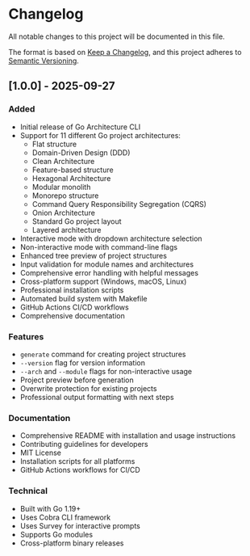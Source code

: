 # Changelog

All notable changes to this project will be documented in this file.

The format is based on [Keep a Changelog](https://keepachangelog.com/en/1.0.0/),
and this project adheres to [Semantic Versioning](https://semver.org/spec/v2.0.0.html).

## [1.0.0] - 2025-09-27

### Added
- Initial release of Go Architecture CLI
- Support for 11 different Go project architectures:
  - Flat structure
  - Domain-Driven Design (DDD)
  - Clean Architecture
  - Feature-based structure
  - Hexagonal Architecture
  - Modular monolith
  - Monorepo structure
  - Command Query Responsibility Segregation (CQRS)
  - Onion Architecture
  - Standard Go project layout
  - Layered architecture
- Interactive mode with dropdown architecture selection
- Non-interactive mode with command-line flags
- Enhanced tree preview of project structures
- Input validation for module names and architectures
- Comprehensive error handling with helpful messages
- Cross-platform support (Windows, macOS, Linux)
- Professional installation scripts
- Automated build system with Makefile
- GitHub Actions CI/CD workflows
- Comprehensive documentation

### Features
- `generate` command for creating project structures
- `--version` flag for version information
- `--arch` and `--module` flags for non-interactive usage
- Project preview before generation
- Overwrite protection for existing projects
- Professional output formatting with next steps

### Documentation
- Comprehensive README with installation and usage instructions
- Contributing guidelines for developers
- MIT License
- Installation scripts for all platforms
- GitHub Actions workflows for CI/CD

### Technical
- Built with Go 1.19+
- Uses Cobra CLI framework
- Uses Survey for interactive prompts
- Supports Go modules
- Cross-platform binary releases